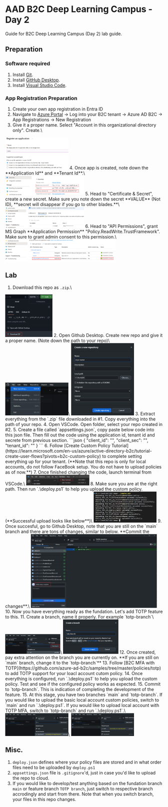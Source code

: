 # AAD B2C Deep Learning Campus - Day 2

Guide for B2C Deep Learning Campus (Day 2) lab guide.

## Preparation
### Software required
1. Install [Git](https://git-scm.com/downloads). 
2. Install [GitHub Desktop](https://desktop.github.com/).
3. Install [Visual Studio Code](https://code.visualstudio.com/Download).


### App Registration Preparation
1. Create your own app registration in Entra ID
2. Navigate to [Azure Portal](https://portal.azure.com) -> Log into your B2C tenant -> Azure AD B2C -> App Registrations -> New Registration
3. Give it a proper name. Select "Account in this organizational directory only". Create.\
<img src=".\media\App-1.png" width=40% height=40%>
4. Once app is created, note down the **Application Id** and **Tenant Id**.\
<img src=".\media\App-2.png" width=50% height=50%>
5. Head to "Certificate & Secret", create a new secret. Make sure you note down the secret **VALUE** (Not ID), **secret will disappear if you go to other blades.**\
<img src=".\media\App-3.png" width=50% height=50%>
6. Head to "API Permissions", grant MS Graph **Application Permission** "Policy.ReadWrite.TrustFramework". Make sure to grant admin consent to this permission.\
<img src=".\media\App-4.png" width=70% height=70%>

## Lab
1. Download this repo as `.zip`.\
<img src=".\media\Repo-1.png" width=30% height=30%>
2. Open Github Desktop. Create new repo and give it a proper name. (Note down the path to your repo)\
<img src=".\media\Repo-2.png" width=40% height=40%>\
<img src=".\media\Repo-3.png" width=40% height=40%>
3. Extract everything from the `.zip` file downloaded in #1. Copy everything into the path of your repo.
4. Open VSCode. Open folder, select your repo created in #2.
5. Create a file called `appsettings.json`, copy paste below code into this json file. Then fill out the code using the application id, tenant id and secrete from previous section.
```json
{
    "client_id": "<app reg's application id>",
    "client_sec": "<app reg's secret>",
    "tenant_id": "<your tennat id>"
}
```
6. Follow [Create Custom Policy Tutorial](https://learn.microsoft.com/en-us/azure/active-directory-b2c/tutorial-create-user-flows?pivots=b2c-custom-policy) to complete setting everything up for your tenant. (**Note that this repo is only for local accounts, do not follow FaceBook setup. You do not have to upload policies as of now.**)
7. Once finished changing the code, launch terminal from VSCode.\
<img src=".\media\VSCode-1.png" width=40% height=40%>
8. Make sure you are at the right path. Then run `.\deploy.ps1` to help you upload the custom policy. (**Successful upload looks like below**)\
<img src=".\media\VSCode-2.png" width=40% height=40%>
9. Once succesful, go to Github Desktop, note that you are still on the `main` branch and there are tons of changes, similar to below. **Commit the changes**.\
<img src=".\media\Github-1.png" width=80% height=80%>
10. Now you have everything ready as the fundation. Let's add TOTP feature to this.
11. Create a branch, name it properly. For example `totp-branch`\
<img src=".\media\Github-2.png" width=35% height=35%>\
<img src=".\media\Github-3.png" width=35% height=35%>
12. Once created, pay extra attention on the branch you are currently on. **If you are still on `main` branch, change it to the `totp-branch`**
13. Follow [B2C MFA with TOTP](https://github.com/azure-ad-b2c/samples/tree/master/policies/totp) to add TOTP support for your loacl account cutom policy.
14. Once everything is configured, run `.\deploy.ps1` to help you upload the custom policy. Test and see if the configured policy works as expected.
15. Commit to `totp-branch`. This is indication of completing the development of the feature.
15. At this stage, you have two branches `main` and `totp-branch`. If you would like to upload the basic local account custom policies, switch to `main` and run `.\deploy.ps1`. If you would like to upload local account with TOTP MFA, switch to `totp-branch` and run `.\deploy.ps1`.\
<img src=".\media\Github-4.png" width=40% height=40%>\
<img src=".\media\Github-5.png" width=40% height=40%>

## Misc.
1. `deploy.json` defines where your policy files are stored and in what order files need to be uploaded by `deploy.ps1`
2. `appsettings.json` file is `.gitignore`'d, just in case you'd like to upload the repo to cloud.
3. If you would like to develop/test anything based on the fundation branch `main` or feature branch `TOTP branch`, just switch to respective branch accrodingly and start from there. Note that when you switch branch, your files in this repo changes.
